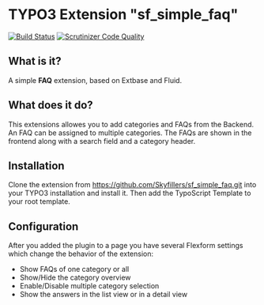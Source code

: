 # TYPO3 Extension "sf_simple_faq"

[![Build Status](https://travis-ci.org/Skyfillers/sf_simple_faq.svg?branch=master)](https://travis-ci.org/Skyfillers/sf_simple_faq)
[![Scrutinizer Code Quality](https://scrutinizer-ci.com/g/Skyfillers/sf_simple_faq/badges/quality-score.png?b=master)](https://scrutinizer-ci.com/g/Skyfillers/sf_simple_faq/?branch=master)

## What is it?

A simple **FAQ** extension, based on Extbase and Fluid.

## What does it do?

This extensions allowes you to add categories and FAQs from the Backend. An FAQ can be assigned to multiple categories.
The FAQs are shown in the frontend along with a search field and a category header.

## Installation

Clone the extension from https://github.com/Skyfillers/sf_simple_faq.git into your TYPO3 installation and install it.
Then add the TypoScript Template to your root template.

## Configuration

After you added the plugin to a page you have several Flexform settings which change the behavior of the extension:

- Show FAQs of one category or all
- Show/Hide the category overview
- Enable/Disable multiple category selection
- Show the answers in the list view or in a detail view






